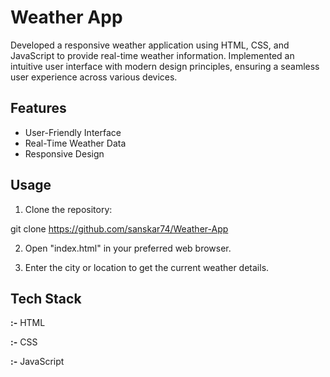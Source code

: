 
# Weather App

Developed a responsive weather application using HTML, CSS, and JavaScript to provide real-time weather
information. Implemented an intuitive user interface with modern design principles, ensuring a seamless user experience
across various devices.

## Features

- User-Friendly Interface
- Real-Time Weather Data
- Responsive Design


## Usage

1. Clone the repository:

git clone https://github.com/sanskar74/Weather-App

2. Open "index.html" in your preferred web browser.

3. Enter the city or location to get the current weather details.
## Tech Stack

**:-**  HTML

**:-**  CSS

**:-**  JavaScript
